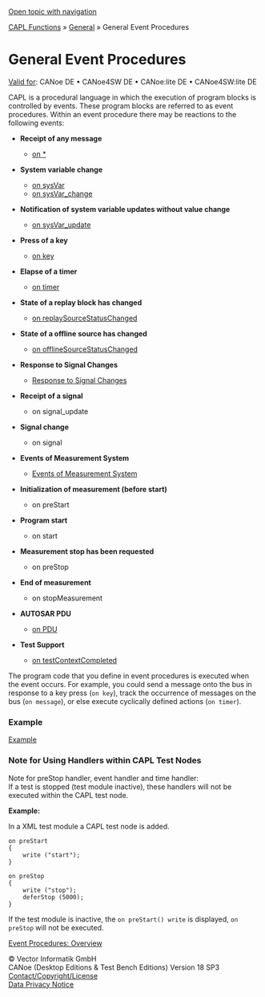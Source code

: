 [Open topic with navigation](../../../../CANoeDEFamily.htm#Topics/CAPLFunctions/Other/CAPLfunctionsEventProceduresOverview.md)

[CAPL Functions](../CAPLfunctions.md) » [General](CAPLGeneralStartPage.md) » General Event Procedures

# General Event Procedures

[Valid for](../../Shared/FeatureAvailability.md): CANoe DE • CANoe4SW DE • CANoe:lite DE • CANoe4SW:lite DE

CAPL is a procedural language in which the execution of program blocks is controlled by events. These program blocks are referred to as event procedures. Within an event procedure there may be reactions to the following events:

- **Receipt of any message**
  - [on *](EventProcedures/CAPLfunctionOn.md)

- **System variable change**
  - [on sysVar](EventProcedures/CAPLfunctionOnSysVar.md)
  - [on sysVar_change](EventProcedures/CAPLfunctionOnSysVar.md)

- **Notification of system variable updates without value change**
  - [on sysVar_update](EventProcedures/CAPLfunctionOnSysVar.md)

- **Press of a key**
  - [on key](EventProcedures/CAPLfunctionOnKey.md)

- **Elapse of a timer**
  - [on timer](EventProcedures/CAPLfunctionOnTimer.md)

- **State of a replay block has changed**
  - [on replaySourceStatusChanged](EventProcedures/CAPLfunctionOnReplaySourceStatusChanged.md)

- **State of a offline source has changed**
  - [on offlineSourceStatusChanged](EventProcedures/CAPLfunctionOnOfflineSourceStatusChanged.md)

- **Response to Signal Changes**
  - [Response to Signal Changes](../../Shared/CAPL/SignalOrientedProgramming/SOPSignalChange.md)

- **Receipt of a signal**
  - on signal_update

- **Signal change**
  - on signal

- **Events of Measurement System**
  - [Events of Measurement System](EventProcedures/CAPLfunctionsEventproceduresMeasurementSystem.md)

- **Initialization of measurement (before start)**
  - on preStart

- **Program start**
  - on start

- **Measurement stop has been requested**
  - on preStop

- **End of measurement**
  - on stopMeasurement

- **AUTOSAR PDU**
  - [on PDU](EventProcedures/CAPLfunctionOnPDU.md)

- **Test Support**
  - [on testContextCompleted](EventProcedures/CAPLfunctionOntestContextCompleted.md)

The program code that you define in event procedures is executed when the event occurs. For example, you could send a message onto the bus in response to a key press (`on key`), track the occurrence of messages on the bus (`on message`), or else execute cyclically defined actions (`on timer`).

### Example

[Example](EventProcedures/CAPLfunctionsEventproceduresExample.md)

### Note for Using Handlers within CAPL Test Nodes

Note for preStop handler, event handler and time handler:  
If a test is stopped (test module inactive), these handlers will not be executed within the CAPL test node.

**Example:**

In a XML test module a CAPL test node is added.

```plaintext
on preStart
{
    write ("start");
}

on preStop
{
    write ("stop");
    deferStop (5000);
}
```

If the test module is inactive, the `on preStart() write` is displayed, `on preStop` will not be executed.

[Event Procedures: Overview](../../Shared/CAPL/General/EventProceduresOverview.md)

© Vector Informatik GmbH  
CANoe (Desktop Editions & Test Bench Editions) Version 18 SP3  
[Contact/Copyright/License](../../Shared/ContactCopyrightLicense.md)  
[Data Privacy Notice](https://www.vector.com/int/en/company/get-info/privacy-policy/)